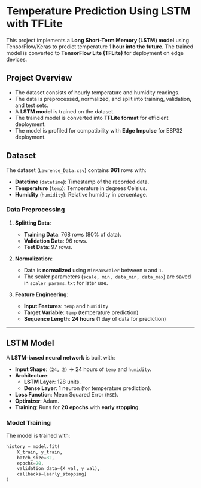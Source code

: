 # Temperature Prediction Using LSTM with TFLite

This project implements a **Long Short-Term Memory (LSTM) model** using TensorFlow/Keras to predict temperature **1 hour into the future**. The trained model is converted to **TensorFlow Lite (TFLite)** for deployment on edge devices.

## **Project Overview**
- The dataset consists of hourly temperature and humidity readings.
- The data is preprocessed, normalized, and split into training, validation, and test sets.
- A **LSTM model** is trained on the dataset.
- The trained model is converted into **TFLite format** for efficient deployment.
- The model is profiled for compatibility with **Edge Impulse** for ESP32 deployment.

## **Dataset**
The dataset (`Lawrence_Data.csv`) contains **961** rows with:
- **Datetime** (`datetime`): Timestamp of the recorded data.
- **Temperature** (`temp`): Temperature in degrees Celsius.
- **Humidity** (`humidity`): Relative humidity in percentage.

### **Data Preprocessing**
1. **Splitting Data**:
   - **Training Data**: 768 rows (80% of data).
   - **Validation Data**: 96 rows.
   - **Test Data**: 97 rows.

2. **Normalization**:
   - Data is **normalized** using `MinMaxScaler` between `0` and `1`.
   - The scaler parameters (`scale, min, data_min, data_max`) are saved in `scaler_params.txt` for later use.

3. **Feature Engineering**:
   - **Input Features**: `temp` and `humidity`
   - **Target Variable**: `temp` (temperature prediction)
   - **Sequence Length**: **24 hours** (1 day of data for prediction)

---

## **LSTM Model**
A **LSTM-based neural network** is built with:
- **Input Shape**: `(24, 2)` → 24 hours of `temp` and `humidity`.
- **Architecture**:
  - **LSTM Layer**: 128 units.
  - **Dense Layer**: 1 neuron (for temperature prediction).
- **Loss Function**: Mean Squared Error (`MSE`).
- **Optimizer**: Adam.
- **Training**: Runs for **20 epochs** with **early stopping**.

### **Model Training**
The model is trained with:
```python
history = model.fit(
    X_train, y_train,
    batch_size=32,
    epochs=20,
    validation_data=(X_val, y_val),
    callbacks=[early_stopping]
)
